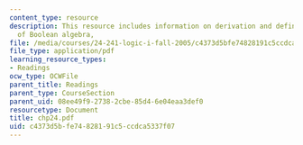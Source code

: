 ```yaml
---
content_type: resource
description: This resource includes information on derivation and defination of language
  of Boolean algebra,
file: /media/courses/24-241-logic-i-fall-2005/c4373d5bfe74828191c5ccdca5337f07_chp24.pdf
file_type: application/pdf
learning_resource_types:
- Readings
ocw_type: OCWFile
parent_title: Readings
parent_type: CourseSection
parent_uid: 08ee49f9-2738-2cbe-85d4-6e04eaa3def0
resourcetype: Document
title: chp24.pdf
uid: c4373d5b-fe74-8281-91c5-ccdca5337f07
---
```

